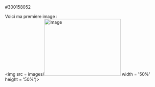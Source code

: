 #300158052

Voici ma première image :  
<img src = images/<img width="250" height="187" alt="image" src="https://github.com/user-attachments/assets/e6b033dd-e4bd-4f08-acfc-d4ca0333c753" />
 width = '50%' height = '50%')> </img>

